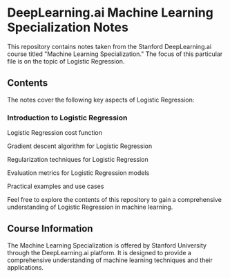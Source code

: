 # DeepLearning.ai Machine Learning Specialization Notes
This repository contains notes taken from the Stanford DeepLearning.ai course titled "Machine Learning Specialization." The focus of this particular file is on the topic of Logistic Regression.

## Contents
The notes cover the following key aspects of Logistic Regression:

### Introduction to Logistic Regression
Logistic Regression cost function

Gradient descent algorithm for Logistic Regression

Regularization techniques for Logistic Regression

Evaluation metrics for Logistic Regression models

Practical examples and use cases

Feel free to explore the contents of this repository to gain a comprehensive understanding of Logistic Regression in machine learning.

## Course Information
The Machine Learning Specialization is offered by Stanford University through the DeepLearning.ai platform. It is designed to provide a comprehensive understanding of machine learning techniques and their applications.
